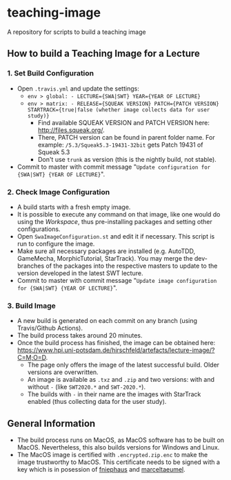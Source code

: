 # teaching-image
A repository for scripts to build a teaching image

## How to build a Teaching Image for a Lecture

### 1. Set Build Configuration
- Open `.travis.yml` and update the settings:
  - `env > global: - LECTURE={SWA|SWT} YEAR={YEAR OF LECTURE}`
  - `env > matrix: - RELEASE={SQUEAK VERSION} PATCH={PATCH VERSION} STARTRACK={true|false (whether image collects data for user study)}`
    - Find available SQUEAK VERSION and PATCH VERSION here: http://files.squeak.org/.
    - There, PATCH version can be found in parent folder name. For example: `/5.3/Squeak5.3-19431-32bit` gets Patch 19431 of Squeak 5.3
    - Don't use `trunk` as version (this is the nightly build, not stable).
- Commit to master with commit message "`Update configuration for {SWA|SWT} {YEAR OF LECTURE}`".

### 2. Check Image Configuration
- A build starts with a fresh empty image.
- It is possible to execute any command on that image, like one would do using the *Workspace*, thus pre-installing packages and setting other configurations.
- Open `SwaImageConfiguration.st` and edit it if necessary. This script is run to configure the image.
- Make sure all necessary packages are installed (e.g. AutoTDD, GameMecha, MorphicTutorial, StarTrack). You may merge the dev-branches of the packages into the respective masters to update to the version developed in the latest SWT lecture.
- Commit to master with commit message "`Update image configuration for {SWA|SWT} {YEAR OF LECTURE}`".

### 3. Build Image
- A new build is generated on each commit on any branch (using Travis/Github Actions).
- The build process takes around 20 minutes.
- Once the build process has finished, the image can be obtained here: https://www.hpi.uni-potsdam.de/hirschfeld/artefacts/lecture-image/?C=M;O=D.
  - The page only offers the image of the latest successful build. Older versions are overwritten.
  - An image is available as `.txz` and `.zip` and two versions: with and without `-` (like `SWT2020.*` and `SWT-2020.*`).
  - The builds with `-` in their name are the images with StarTrack enabled (thus collecting data for the user study).

## General Information

- The build process runs on MacOS, as MacOS software has to be built on MacOS. Nevertheless, this also builds versions for Windows and Linux.
- The MacOS image is certified with `.encrypted.zip.enc` to make the image trustworthy to MacOS. This certificate needs to be signed with a key which is in posession of [fniephaus](https://github.com/fniephaus) and [marceltaeumel](https://github.com/marceltaeumel).
